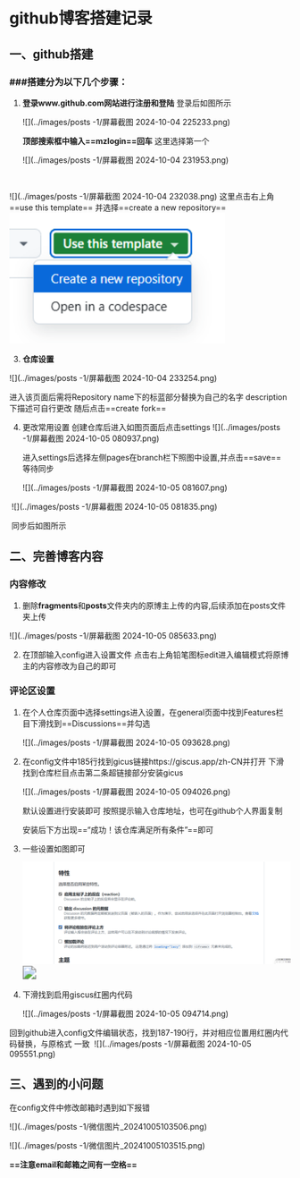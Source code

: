 # github博客搭建记录

## 一、github搭建

### ###搭建分为以下几个步骤：

1. **登录www.github.com网站进行注册和登陆**
		登录后如图所示
	
	![](../images/posts -1/屏幕截图 2024-10-04 225233.png)
	
	**顶部搜索框中输入==mzlogin==回车**
	这里选择第一个
	
	![](../images/posts -1/屏幕截图 2024-10-04 231953.png)

​	

![](../images/posts -1/屏幕截图 2024-10-04 232038.png)
这里点击右上角==use this template==
并选择==create a new repository==
<img src="../images/posts -1/屏幕截图 2024-10-04 232117.png" style="zoom:150%;" />

3. **仓库设置**

![](../images/posts -1/屏幕截图 2024-10-04 233254.png)

进入该页面后需将Repository name下的标蓝部分替换为自己的名字
description下描述可自行更改
随后点击==create fork==

4. 更改常用设置
	创建仓库后进入如图页面后点击settings
	![](../images/posts -1/屏幕截图 2024-10-05 080937.png)

	进入settings后选择左侧pages在branch栏下照图中设置,并点击==save==
	等待同步
	
	![](../images/posts -1/屏幕截图 2024-10-05 081607.png)

​	![](../images/posts -1/屏幕截图 2024-10-05 081835.png)	

​	同步后如图所示



## 二、完善博客内容

### 内容修改

1. 删除**fragments**和**posts**文件夹内的原博主上传的内容,后续添加在posts文件夹上传

![](../images/posts -1/屏幕截图 2024-10-05 085633.png)

2. 在顶部输入config进入设置文件
	点击右上角铅笔图标edit进入编辑模式
	​将原博主的内容修改为自己的即可

### 评论区设置

1. 在个人仓库页面中选择settings进入设置，在general页面中找到Features栏目下滑找到==Discussions==并勾选

	![](../images/posts -1/屏幕截图 2024-10-05 093628.png)

2. 在config文件中185行找到gicus链接https://giscus.app/zh-CN并打开
	下滑找到仓库栏目点击第二条超链接部分安装gicus

	![](../images/posts -1/屏幕截图 2024-10-05 094026.png)

	默认设置进行安装即可
	按照提示输入仓库地址，也可在github个人界面复制

	安装后下方出现==“成功！该仓库满足所有条件”==即可

3. 
	一些设置如图即可

	<img src="../images/posts -1/屏幕截图 2024-10-05 092758.png" style="zoom:150%;" />

	<img src="C:/Users/27961/Pictures/Screenshots/屏幕截图 2024-10-05 094601.png" style="zoom:150%;" />

4. 下滑找到启用giscus红圈内代码

	![](../images/posts -1/屏幕截图 2024-10-05 094714.png)

​	回到github进入config文件编辑状态，找到187-190行，并对相应位置用红圈内代码替换，与原格式	一致
​	![](../images/posts -1/屏幕截图 2024-10-05 095551.png)

## 三、遇到的小问题

在config文件中修改邮箱时遇到如下报错

![](../images/posts -1/微信图片_20241005103506.png)

![](../images/posts -1/微信图片_20241005103515.png)

**==注意email和邮箱之间有一空格==**
